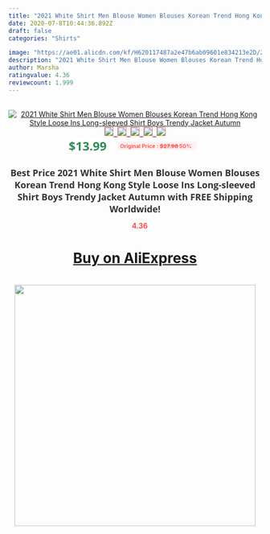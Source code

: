 ```yaml
---
title: "2021 White Shirt Men Blouse Women Blouses Korean Trend Hong Kong Style Loose Ins Long-sleeved Shirt Boys Trendy Jacket Autumn"
date: 2020-07-8T10:44:36.892Z
draft: false
categories: "Shirts"

image: "https://ae01.alicdn.com/kf/H620117487a2e47b6ab09601e834213e2D/2021-White-Shirt-Men-Blouse-Women-Blouses-Korean-Trend-Hong-Kong-Style-Loose-Ins-Long-sleeved.jpg"
description: "2021 White Shirt Men Blouse Women Blouses Korean Trend Hong Kong Style Loose Ins Long-sleeved Shirt Boys Trendy Jacket Autumn"
author: Marsha
ratingvalue: 4.36
reviewcount: 1.999
---
```

<br>
<div style="text-align: center;">
<a href="https://s.click.aliexpress.com/e/_Al4bK9" target="_blank" rel="nofollow noopener noreferrer"><img alt="2021 White Shirt Men Blouse Women Blouses Korean Trend Hong Kong Style Loose Ins Long-sleeved Shirt Boys Trendy Jacket Autumn" class="magnifier-image" src="https://ae01.alicdn.com/kf/H620117487a2e47b6ab09601e834213e2D/2021-White-Shirt-Men-Blouse-Women-Blouses-Korean-Trend-Hong-Kong-Style-Loose-Ins-Long-sleeved.jpg_640x640.jpg">
<br>
<img style="border:1px solid salmon" src="https://ae01.alicdn.com/kf/H620117487a2e47b6ab09601e834213e2D/2021-White-Shirt-Men-Blouse-Women-Blouses-Korean-Trend-Hong-Kong-Style-Loose-Ins-Long-sleeved.jpg_120x120.jpg">&nbsp;&nbsp;<img style="border:1px solid salmon" src="https://ae01.alicdn.com/kf/H56b513664e49494e80ef371a0121b222g/2021-White-Shirt-Men-Blouse-Women-Blouses-Korean-Trend-Hong-Kong-Style-Loose-Ins-Long-sleeved.jpg_120x120.jpg">&nbsp;&nbsp;<img style="border:1px solid salmon" src="https://ae01.alicdn.com/kf/H7d846969ac6844689a5f5d9a6e55caa2O/2021-White-Shirt-Men-Blouse-Women-Blouses-Korean-Trend-Hong-Kong-Style-Loose-Ins-Long-sleeved.jpg_120x120.jpg">&nbsp;&nbsp;<img style="border:1px solid salmon" src="https://ae01.alicdn.com/kf/H2f715625519249e8b2a244dd1214e7d0T/2021-White-Shirt-Men-Blouse-Women-Blouses-Korean-Trend-Hong-Kong-Style-Loose-Ins-Long-sleeved.jpg_120x120.jpg">&nbsp;&nbsp;<img style="border:1px solid salmon" src="https://ae01.alicdn.com/kf/H97e469a61bac40d4b000c3e9f72c5f91e/2021-White-Shirt-Men-Blouse-Women-Blouses-Korean-Trend-Hong-Kong-Style-Loose-Ins-Long-sleeved.jpg_120x120.jpg"></a></div><br0>
<div style="text-align: center;"><span style="background-color: white; border: 0px; box-sizing: border-box; color: seagreen; display: inline-block; font-family: &quot;open sans&quot; , &quot;arial&quot; , &quot;helvetica&quot; , sans-serif , &quot;heiti&quot;; font-size: 24px; font-stretch: inherit; font-weight: 700; line-height: inherit; margin: 0px 10px 0px 0px; padding: 0px; vertical-align: middle;">$13.99 </span>
<span style="background: rgb(255 , 241 , 241); border-radius: 3px; border: 0px; box-sizing: border-box; color: #ff4747; display: inline-block; font-family: inherit; font-size: 12px; font-stretch: inherit; font-style: inherit; font-variant: inherit; font-weight: 600; line-height: inherit; margin: 0px; padding: 2px 5px; transform: scale(0.9); vertical-align: middle;">Original Price : <b style="text-decoration: line-through;">$27.98 </b> 50%&nbsp;&nbsp;</span></div>
<h1 style="color: #333333; display: inline-block; font-family: &quot;open sans&quot; , &quot;arial&quot; , &quot;helvetica&quot; , sans-serif , &quot;heiti&quot;; font-size: 18px; font-stretch: inherit; font-weight: 700; text-align: center;">Best Price 2021 White Shirt Men Blouse Women Blouses Korean Trend Hong Kong Style Loose Ins Long-sleeved Shirt Boys Trendy Jacket Autumn with FREE Shipping Worldwide!</h1>
<div style="color: #ff4747; text-align: center;">
<img src="https://4.bp.blogspot.com/-M0ZcTcb-5uY/XleCXlxnR4I/AAAAAAAAAEc/OrjgMkXV1oMQFaCRZj5HQwOCBcu3w1FegCPcBGAYYCw/s1600/star.png" style="height: 15px;">&nbsp;<b>4.36</b></div>
<div class="button_cont" align="center"><a class="buynow_a" href="https://s.click.aliexpress.com/e/_Al4bK9" target="_blank" rel="nofollow noopener noreferrer"><H1>Buy on AliExpress</H1></a></div><br>
<div class="separator" style="clear: both; text-align: center;">
<img src="https://lh3.googleusercontent.com/-pTy5HemUv9M/XlePHvY0dAI/AAAAAAAAAE4/0nX5iRUoIWY8eMW9Dpxeirr157OZliDIgCLcBGAsYHQ/s1600/badge.gif" width="480">
</div>
